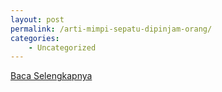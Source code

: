 ```yaml
---
layout: post
permalink: /arti-mimpi-sepatu-dipinjam-orang/
categories:
    - Uncategorized
---
```


[Baca Selengkapnya](/09)